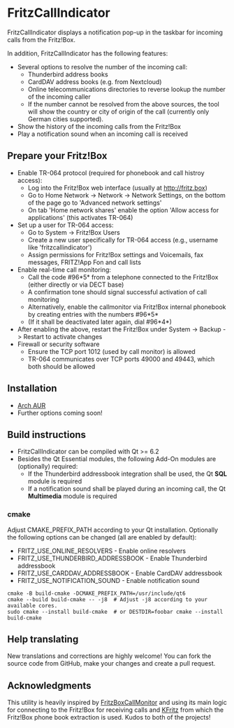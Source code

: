 # FritzCallIndicator
FritzCallIndicator displays a notification pop-up in the taskbar for incoming calls from the Fritz!Box.

In addition, FritzCallIndicator has the following features:

* Several options to resolve the number of the incoming call:
  * Thunderbird address books
  * CardDAV address books (e.g. from Nextcloud)
  * Online telecommunications directories to reverse lookup the number of the incoming caller
  * If the number cannot be resolved from the above sources, the tool will show the country or city of origin of the call (currently only German cities supported).
* Show the history of the incoming calls from the Fritz!Box
* Play a notification sound when an incoming call is received

## Prepare your Fritz!Box
* Enable TR-064 protocol (required for phonebook and call histroy access):
  * Log into the Fritz!Box web interface (usually at http://fritz.box)
  * Go to Home Network -> Network -> Network Settings, on the bottom of the page go to 'Advanced network settings'
  * On tab 'Home network shares' enable the option 'Allow access for applications' (this activates TR-064)
* Set up a user for TR-064 access:
  * Go to System -> Fritz!Box Users
  * Create a new user specifically for TR-064 access (e.g., username like 'fritzcallindicator')
  * Assign permissions for Fritz!Box settings and Voicemails, fax messages, FRITZ!App Fon and call lists
* Enable real-time call monitoring:
  * Call the code #96\*5\* from a telephone connected to the Fritz!Box (either directly or via DECT base)
  * A confirmation tone should signal successful activation of call monitoring
  * Alternatively, enable the callmonitor via Fritz!Box internal phonebook by creating entries with the numbers #96\*5\*
  * (If it shall be deactivated later again, dial #96\*4\*)
* After enabling the above, restart the Fritz!Box under System -> Backup -> Restart to activate changes
* Firewall or security software
  * Ensure the TCP port 1012 (used by call monitor) is allowed
  * TR-064 communicates over TCP ports 49000 and 49443, which both should be allowed

## Installation
* [Arch AUR](https://aur.archlinux.org/packages/fritzcallindicator/)
* Further options coming soon!

## Build instructions
* FritzCallIndicator can be compiled with Qt >= 6.2
* Besides the Qt Essential modules, the following Add-On modules are (optionally) required:
  * If the Thunderbird addressbook integration shall be used, the Qt **SQL** module is required
  * If a notification sound shall be played during an incoming call, the Qt **Multimedia** module is required

### cmake
Adjust CMAKE_PREFIX_PATH according to your Qt installation. Optionally the following options can be changed (all are enabled by default):

* FRITZ_USE_ONLINE_RESOLVERS - Enable online resolvers
* FRITZ_USE_THUNDERBIRD_ADDRESSBOOK - Enable Thunderbird addressbook
* FRITZ_USE_CARDDAV_ADDRESSBOOK - Enable CardDAV addressbook
* FRITZ_USE_NOTIFICATION_SOUND - Enable notification sound

```
cmake -B build-cmake -DCMAKE_PREFIX_PATH=/usr/include/qt6
cmake --build build-cmake -- -j8  # Adjust -j8 according to your available cores.
sudo cmake --install build-cmake  # or DESTDIR=foobar cmake --install build-cmake
```

## Help translating
New translations and corrections are highly welcome! You can fork the source code from GitHub, make your changes and create a pull request.

## Acknowledgments
This utility is heavily inspired by [FritzBoxCallMonitor](https://github.com/petermost/FritzBoxCallMonitor) and using its main logic for connecting to the Fritz!Box for receiving calls and [KFritz](https://github.com/Agundur-KDE/kfritz) from which the Fritz!Box phone book extraction is used. Kudos to both of the projects!
